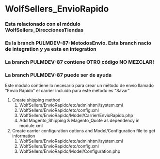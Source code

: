 # WolfSellers_EnvioRapido
### Esta relacionado con el módulo WolfSellers_DireccionesTiendas
### Es la branch PULMDEV-87-MetodosEnvio. Esta branch nacio de integration y ya esta en integration
### La branch PULMDEV-87 contiene OTRO código NO MEZCLAR!
### La branch PULMDEV-87 puede ser de ayuda

Este módulo contiene lo necesario para crear un método de envío llamado "Envío Rápido" el carrier incluido para este método es "Savar"



1. Create shipping method
   1. WolfSellers/EnvioRapido/etc/adminhtml/system.xml
   2. WolfSellers/EnvioRapido/etc/config.xml
   3. WolfSellers/EnvioRapido/Model/Carrier/EnvioRapido.php
   4. Add Magento_Shipping & Magento_Quote as dependency in module.xml
2. Create carrier configuration options and  Model/Configuration file to get information
   1. WolfSellers/EnvioRapido/etc/adminhtml/system.xml
   2. WolfSellers/EnvioRapido/etc/config.xml
   3. WolfSellers/EnvioRapido/Model/Configuration.php
